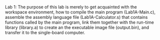 Lab 1: The purpose of this lab is merely to get acquainted with the workspace environment, how to compile the main program (Lab1A-Main.c), assemble the assembly language file (Lab1A-Calculator.s) that contains functions called by the main program, link them together with the run-time library (library.a) to create
an the executable image file (output.bin), and transfer it to the single-board computer. 
